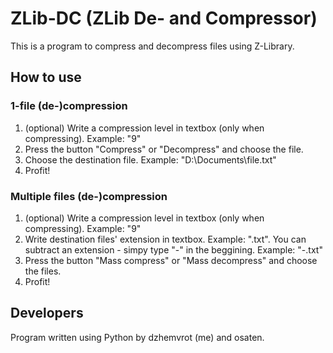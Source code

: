 # ZLib-DC (ZLib De- and Compressor)
This is a program to compress and decompress files using Z-Library.

## How to use
### 1-file (de-)compression
1. (optional) Write a compression level in textbox (only when compressing). Example: "9"
2. Press the button "Compress" or "Decompress" and choose the file.
3. Choose the destination file. Example: "D:\Documents\file.txt"
4. Profit!

### Multiple files (de-)compression
1. (optional) Write a compression level in textbox (only when compressing). Example: "9"
2. Write destination files' extension in textbox. Example: ".txt". You can subtract an extension - simpy type "-" in the beggining. Example: "-.txt"
3. Press the button "Mass compress" or "Mass decompress" and choose the files.
4. Profit!

## Developers
Program written using Python by dzhemvrot (me) and osaten.
